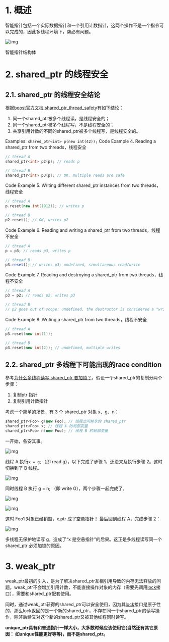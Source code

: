 # 1. 概述

智能指针包括一个实际数据指针和一个引用计数指针，这两个操作不是一个指令可以完成的，因此多线程环境下，势必有问题。



![img](https:////upload-images.jianshu.io/upload_images/5021195-27871a3d276794dd.png?imageMogr2/auto-orient/strip|imageView2/2/w/361/format/webp)

智能指针结构体

# 2. shared_ptr 的线程安全

## 2.1. shared_ptr 的线程安全结论

根据[boost官方文档 shared_ptr_thread_safety](https://links.jianshu.com/go?to=https%3A%2F%2Fwww.boost.org%2Fdoc%2Flibs%2F1_73_0%2Flibs%2Fsmart_ptr%2Fdoc%2Fhtml%2Fsmart_ptr.html%23shared_ptr_thread_safety)有如下结论：

1. 同一个shared_ptr被多个线程读，是线程安全的；
2. 同一个shared_ptr被多个线程写，不是线程安全的；
3. 共享引用计数的不同的shared_ptr被多个线程写，是线程安全的。

Examples:
 `shared_ptr<int> p(new int(42));`
 Code Example 4. Reading a shared_ptr from two threads，线程安全



```cpp
// thread A
shared_ptr<int> p2(p); // reads p

// thread B
shared_ptr<int> p3(p); // OK, multiple reads are safe
```

Code Example 5. Writing different shared_ptr instances from two threads，线程安全



```cpp
// thread A
p.reset(new int(1912)); // writes p

// thread B
p2.reset(); // OK, writes p2
```

Code Example 6. Reading and writing a shared_ptr from two threads，线程不安全



```php
// thread A
p = p3; // reads p3, writes p

// thread B
p3.reset(); // writes p3; undefined, simultaneous read/write
```

Code Example 7. Reading and destroying a shared_ptr from two threads，线程不安全



```php
// thread A
p3 = p2; // reads p2, writes p3

// thread B
// p2 goes out of scope: undefined, the destructor is considered a "write access"
```

Code Example 8. Writing a shared_ptr from two threads，线程不安全



```cpp
// thread A
p3.reset(new int(1));

// thread B
p3.reset(new int(2)); // undefined, multiple writes
```

## 2.2. shared_ptr 多线程下可能出现的race condition

参考[为什么多线程读写 shared_ptr 要加锁？](https://links.jianshu.com/go?to=http%3A%2F%2Fwww.cppblog.com%2FSolstice%2Farchive%2F2013%2F01%2F28%2F197597.html)，假设一个shared_ptr的复制分两个步骤：

1. 复制ptr 指针
2. 复制引用计数指针

考虑一个简单的场景，有 3 个 shared_ptr<Foo> 对象 x、g、n：



```cpp
shared_ptr<Foo> g(new Foo); // 线程之间共享的 shared_ptr
shared_ptr<Foo> x; // 线程 A 的局部变量
shared_ptr<Foo> n(new Foo); // 线程 B 的局部变量
```

一开始，各安其事。

![img](https:////upload-images.jianshu.io/upload_images/5021195-171c988bf82fae07.png?imageMogr2/auto-orient/strip|imageView2/2/w/657/format/webp)


 线程 A 执行`x = g;`（即 read g），以下完成了步骤 1，还没来及执行步骤 2。这时切换到了 B 线程。

![img](https:////upload-images.jianshu.io/upload_images/5021195-ef54a457cb8aa3e5.png?imageMogr2/auto-orient/strip|imageView2/2/w/657/format/webp)


 同时线程 B 执行 g = n; （即 write G），两个步骤一起完成了。

![img](https:////upload-images.jianshu.io/upload_images/5021195-3f887bd230a4897b.png?imageMogr2/auto-orient/strip|imageView2/2/w/657/format/webp)



![img](https:////upload-images.jianshu.io/upload_images/5021195-719672c1a44a3eb0.png?imageMogr2/auto-orient/strip|imageView2/2/w/657/format/webp)


 这时 Foo1 对象已经销毁，x.ptr 成了空悬指针！
 最后回到线程 A，完成步骤 2：

![img](https:////upload-images.jianshu.io/upload_images/5021195-af2f163945324140.png?imageMogr2/auto-orient/strip|imageView2/2/w/657/format/webp)



多线程无保护地读写 g，造成了“x 是空悬指针”的后果。这正是多线程读写同一个 shared_ptr 必须加锁的原因。

# 3. weak_ptr

weak_ptr最初的引入，是为了解决shared_ptr互相引用导致的内存无法释放的问题。weak_ptr不会增加引用计数，不能直接操作对象的内存（需要先调用[lock](https://links.jianshu.com/go?to=https%3A%2F%2Fen.cppreference.com%2Fw%2Fcpp%2Fmemory%2Fweak_ptr%2Flock)接口），需要和shared_ptr配套使用。

同时，通过weak_ptr获得的shared_ptr可以安全使用，因为其[lock](https://links.jianshu.com/go?to=https%3A%2F%2Fen.cppreference.com%2Fw%2Fcpp%2Fmemory%2Fweak_ptr%2Flock)接口是原子性的，那么lock返回的是一个新的shared_ptr，不存在同一个shared_ptr的读写操作，除非后续又对这个新的shared_ptr又被其他线程同时读写。

**unique_ptr具有和普通指针一样大小，大多数时候应该使用它(当然还有其它原因： 如unique性能更好等等)，而不是shared_ptr。**